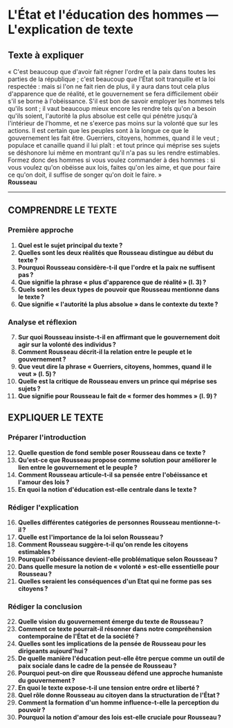 # L'État et l'éducation des hommes — L'explication de texte

## Texte à expliquer
« C'est beaucoup que d'avoir fait régner l'ordre et la paix dans toutes les parties de la république ; c'est beaucoup que l'État soit tranquille et la loi respectée : mais si l'on ne fait rien de plus, il y aura dans tout cela plus d'apparence que de réalité, et le gouvernement se fera difficilement obéir s'il se borne à l'obéissance. S'il est bon de savoir employer les hommes tels qu'ils sont ; il vaut beaucoup mieux encore les rendre tels qu'on a besoin qu'ils soient, l'autorité la plus absolue est celle qui pénètre jusqu'à l'intérieur de l'homme, et ne s'exerce pas moins sur la volonté que sur les actions. Il est certain que les peuples sont à la longue ce que le gouvernement les fait être. Guerriers, citoyens, hommes, quand il le veut ; populace et canaille quand il lui plaît : et tout prince qui méprise ses sujets se déshonore lui même en montrant qu'il n'a pas su les rendre estimables. Formez donc des hommes si vous voulez commander à des hommes : si vous voulez qu'on obéisse aux lois, faites qu'on les aime, et que pour faire ce qu'on doit, il suffise de songer qu'on doit le faire. »  
**Rousseau**  

---

## COMPRENDRE LE TEXTE

### Première approche

1. **Quel est le sujet principal du texte ?**  
2. **Quelles sont les deux réalités que Rousseau distingue au début du texte ?**  
3. **Pourquoi Rousseau considère-t-il que l'ordre et la paix ne suffisent pas ?**  
4. **Que signifie la phrase « plus d'apparence que de réalité » (l. 3) ?**  
5. **Quels sont les deux types de pouvoir que Rousseau mentionne dans le texte ?**  
6. **Que signifie « l'autorité la plus absolue » dans le contexte du texte ?**  

### Analyse et réflexion

7. **Sur quoi Rousseau insiste-t-il en affirmant que le gouvernement doit agir sur la volonté des individus ?**  
8. **Comment Rousseau décrit-il la relation entre le peuple et le gouvernement ?**  
9. **Que veut dire la phrase « Guerriers, citoyens, hommes, quand il le veut » (l. 5) ?**  
10. **Quelle est la critique de Rousseau envers un prince qui méprise ses sujets ?**  
11. **Que signifie pour Rousseau le fait de « former des hommes » (l. 9) ?**  

## EXPLIQUER LE TEXTE

### Préparer l'introduction

12. **Quelle question de fond semble poser Rousseau dans ce texte ?**  
13. **Qu'est-ce que Rousseau propose comme solution pour améliorer le lien entre le gouvernement et le peuple ?**  
14. **Comment Rousseau articule-t-il sa pensée entre l'obéissance et l'amour des lois ?**  
15. **En quoi la notion d'éducation est-elle centrale dans le texte ?**  

### Rédiger l'explication

16. **Quelles différentes catégories de personnes Rousseau mentionne-t-il ?**  
17. **Quelle est l'importance de la loi selon Rousseau ?**  
18. **Comment Rousseau suggère-t-il qu'on rende les citoyens estimables ?**  
19. **Pourquoi l'obéissance devient-elle problématique selon Rousseau ?**  
20. **Dans quelle mesure la notion de « volonté » est-elle essentielle pour Rousseau ?**  
21. **Quelles seraient les conséquences d'un Etat qui ne forme pas ses citoyens ?**  

### Rédiger la conclusion

22. **Quelle vision du gouvernement émerge du texte de Rousseau ?**  
23. **Comment ce texte pourrait-il résonner dans notre compréhension contemporaine de l'État et de la société ?**  
24. **Quelles sont les implications de la pensée de Rousseau pour les dirigeants aujourd'hui ?**  
25. **De quelle manière l'éducation peut-elle être perçue comme un outil de paix sociale dans le cadre de la pensée de Rousseau ?**  
26. **Pourquoi peut-on dire que Rousseau défend une approche humaniste du gouvernement ?**  
27. **En quoi le texte expose-t-il une tension entre ordre et liberté ?**  
28. **Quel rôle donne Rousseau au citoyen dans la structuration de l'État ?**  
29. **Comment la formation d'un homme influence-t-elle la perception du pouvoir ?**  
30. **Pourquoi la notion d'amour des lois est-elle cruciale pour Rousseau ?**  